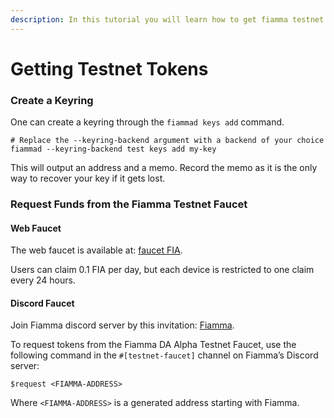 ```yaml
---
description: In this tutorial you will learn how to get fiamma testnet token ufia
---
```


# Getting Testnet Tokens

### Create a Keyring <a href="#id-1-create-a-keyring" id="id-1-create-a-keyring"></a>

One can create a keyring through the  `fiammad keys add` command.&#x20;

```
# Replace the --keyring-backend argument with a backend of your choice
fiammad --keyring-backend test keys add my-key
```

This will output an address and a memo. Record the memo as it is the only way to recover your key if it gets lost.

### Request Funds from the Fiamma Testnet Faucet <a href="#id-2-request-funds-from-the-babylon-testnet-faucet" id="id-2-request-funds-from-the-babylon-testnet-faucet"></a>

#### Web Faucet

The web faucet is available at: [faucet FIA](https://testnet-faucet.fiammachain.io).

Users can claim 0.1 FIA per day, but each device is restricted to one claim every 24 hours.

#### Discord Faucet

Join Fiamma discord server by this invitation: [Fiamma](https://discord.gg/jTXWxKmG).

To request tokens from the Fiamma DA Alpha Testnet Faucet, use the following command in the `#[testnet-faucet]` channel on Fiamma’s Discord server:

`$request <FIAMMA-ADDRESS>`

Where `<FIAMMA-ADDRESS>` is a generated address starting with Fiamma.

